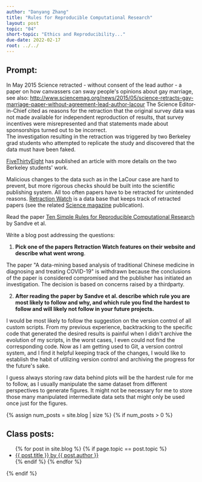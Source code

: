 ```yaml
---
author: "Danyang Zhang"
title: "Rules for Reproducible Computational Research"
layout: post
topic: "04"
short-topic: "Ethics and Reproducibility..."
due-date: 2022-02-17
root: ../../
---
```



## Prompt:

In May 2015 Science retracted - without consent of the lead author - a paper on  how canvassers can sway people's opinions about gay marriage, 
see also: http://www.sciencemag.org/news/2015/05/science-retracts-gay-marriage-paper-without-agreement-lead-author-lacour
The Science Editor-in-Chief cited as reasons for the retraction that the original survey data was not made available for independent reproduction of results, that survey incentives were misrepresented and that statements made about sponsorships turned out to be incorrect.<br>
The investigation resulting in the retraction was triggered by two  Berkeley grad students who attempted to replicate the study and discovered that the data must have been faked.
 
[FiveThirtyEight](https://fivethirtyeight.com/features/how-two-grad-students-uncovered-michael-lacour-fraud-and-a-way-to-change-opinions-on-transgender-rights/) has published an article with more details on the two Berkeley students' work.

Malicious changes to the data such as in the LaCour case are hard to prevent, but more rigorous checks should be built into the scientific publishing system. All too often papers have to be retracted for unintended reasons. [Retraction Watch](https://retractionwatch.com/) is a data base that keeps track of retracted papers (see the related [Science magazine](https://www.sciencemag.org/news/2018/10/what-massive-database-retracted-papers-reveals-about-science-publishing-s-death-penalty) publication). 

Read the paper [Ten Simple Rules for Reproducible Computational Research](https://journals.plos.org/ploscompbiol/article?id=10.1371/journal.pcbi.1003285) by Sandve et al.


Write a blog post addressing the questions: 

1. **Pick one of the papers Retraction Watch features on their website and describe what went wrong**. 

The paper "A data-mining based analysis of traditional Chinese medicine in diagnosing and treating COVID-19" is withdrawn because the conclusions of the paper is considered compromised and the publisher has initiated an investigation. The decision is based on concerns raised by a thirdparty.

2. **After reading the paper by Sandve et al. describe which rule you are most likely to follow and why, and which rule you find the hardest to follow and will likely not follow in your future projects.**

I would be most likely to follow the suggestion on the version control of all custom scripts. From my previous experience, backtracking to the specific code that generated the desired results is painful when I didn't archive the evolution of my scripts, in the worst cases, I even could not find the corresponding code. Now as I am getting used to Git, a version control system, and I find it helpful keeping track of the changes, I would like to establish the habit of utilizing version control and archiving the progress for the future's sake.

I guess always storing raw data behind plots will be the hardest rule for me to follow, as I usually manipulate the same dataset from different perspectives to generate figures. It might not be necessary for me to store those many manipulated intermediate data sets that might only be used once just for the figures.


{% assign num_posts = site.blog | size %}
{% if num_posts > 0 %}
## Class posts:

<ul>
{% for post in site.blog %}
  {% if page.topic == post.topic %}
  <li><a href="{{ post.url }}">{{ post.title }} by {{ post.author }}</a></li>
  {% endif %}
{% endfor %}
</ul>
{% endif %}
